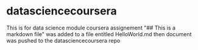 # datasciencecoursera
This is for data science module coursera assignement
"## This is a markdown file" was added to a file entitled HelloWorld.md 
then document was pushed to the datasciencecoursera repo
